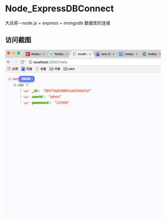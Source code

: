 # Node_ExpressDBConnect
大兵哥--node.js + express + mongodb 数据库的连接

## 访问截图
![screenshot](Screenshot.png)
